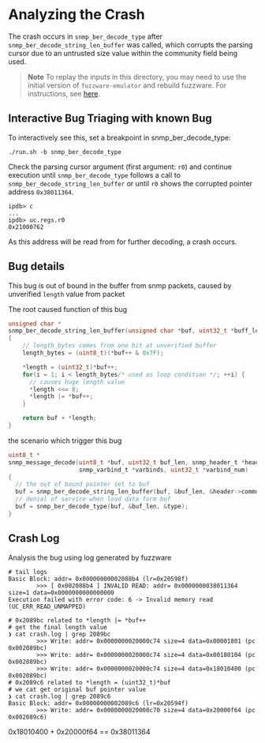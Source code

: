 # Analyzing the Crash
The crash occurs in `snmp_ber_decode_type` after `snmp_ber_decode_string_len_buffer` was called, which corrupts the parsing cursor due to an untrusted size value within the community field being used.

> **Note**
> To replay the inputs in this directory, you may need to use the initial version of `fuzzware-emulator` and rebuild fuzzware. For instructions, see [here](https://github.com/fuzzware-fuzzer/fuzzware-experiments/tree/main/04-crash-analysis).

## Interactive Bug Triaging with known Bug
To interactively see this, set a breakpoint in snmp_ber_decode_type:
```
./run.sh -b snmp_ber_decode_type
```

Check the parsing cursor argument (first argument: `r0`) and continue execution until `snmp_ber_decode_type` follows a call to `snmp_ber_decode_string_len_buffer` or until `r0` shows the corrupted pointer address `0x38011364`.

```
ipdb> c
...
ipdb> uc.regs.r0
0x21000762
```

As this address will be read from for further decoding, a crash occurs.

## Bug details 

This bug is out of bound in the buffer from snmp packets, caused by unverified `length` value from packet 

The root caused function of this bug
```c
unsigned char *
snmp_ber_decode_string_len_buffer(unsigned char *buf, uint32_t *buff_len, const char **str, uint32_t *length)
{
    // length_bytes comes from one bit at unverified buffer 
    length_bytes = (uint8_t)(*buf++ & 0x7F);

    *length = (uint32_t)*buf++;
    for(i = 1; i < length_bytes/* used as loop condition */; ++i) {
      // causes huge length value 
      *length <<= 8;
      *length |= *buf++;
    }

    return buf + *length;
}
```

the scenario which trigger this bug  
```c
uint8_t *
snmp_message_decode(uint8_t *buf, uint32_t buf_len, snmp_header_t *header,
                    snmp_varbind_t *varbinds, uint32_t *varbind_num)
{
  // the out of bound pointer set to buf
  buf = snmp_ber_decode_string_len_buffer(buf, &buf_len, &header->community.community, &header->community.length);
  // denial of service when load data form buf 
  buf = snmp_ber_decode_type(buf, &buf_len, &type);
}
```

## Crash Log

Analysis the bug using log generated by fuzzware

```shell
# tail logs
Basic Block: addr= 0x00000000002088b4 (lr=0x20598f)
        >>> [ 0x002088b4 ] INVALID READ: addr= 0x0000000038011364 size=1 data=0x0000000000000000
Execution failed with error code: 6 -> Invalid memory read (UC_ERR_READ_UNMAPPED)

# 0x2089bc related to *length |= *buf++
# get the final length value 
❯ cat crash.log | grep 2089bc
        >>> Write: addr= 0x0000000020000c74 size=4 data=0x00001801 (pc 0x002089bc)
        >>> Write: addr= 0x0000000020000c74 size=4 data=0x00180104 (pc 0x002089bc)
        >>> Write: addr= 0x0000000020000c74 size=4 data=0x18010400 (pc 0x002089bc)
# 0x2089c6 related to *length = (uint32_t)*buf
# we cat get original buf pointer value 
❯ cat crash.log | grep 2089c6
Basic Block: addr= 0x00000000002089c6 (lr=0x20594f)
        >>> Write: addr= 0x0000000020000c70 size=4 data=0x20000f64 (pc 0x002089c6)
```

0x18010400 + 0x20000f64 == 0x38011364
